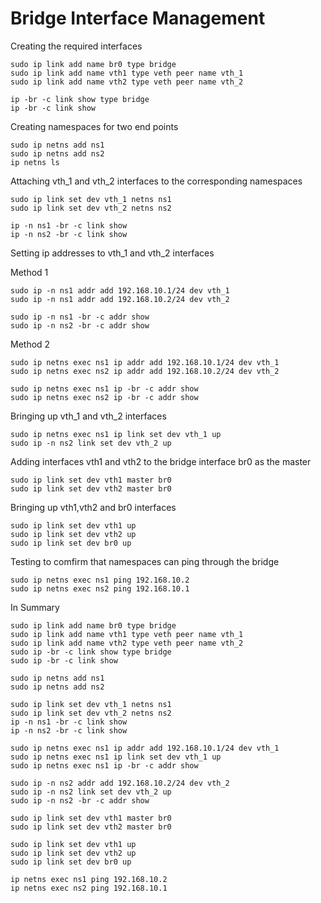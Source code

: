 # Bridge Interface Management

Creating the required interfaces

```
sudo ip link add name br0 type bridge
sudo ip link add name vth1 type veth peer name vth_1
sudo ip link add name vth2 type veth peer name vth_2
```
```
ip -br -c link show type bridge
ip -br -c link show
```

Creating namespaces for two end points

```
sudo ip netns add ns1
sudo ip netns add ns2
ip netns ls
```

Attaching vth_1 and vth_2 interfaces to the corresponding namespaces

```
sudo ip link set dev vth_1 netns ns1
sudo ip link set dev vth_2 netns ns2
```

```
ip -n ns1 -br -c link show
ip -n ns2 -br -c link show
```

Setting ip addresses to vth_1 and vth_2 interfaces

Method 1
```
sudo ip -n ns1 addr add 192.168.10.1/24 dev vth_1
sudo ip -n ns1 addr add 192.168.10.2/24 dev vth_2
```
```
sudo ip -n ns1 -br -c addr show
sudo ip -n ns2 -br -c addr show
```

Method 2
```
sudo ip netns exec ns1 ip addr add 192.168.10.1/24 dev vth_1
sudo ip netns exec ns2 ip addr add 192.168.10.2/24 dev vth_2
```
```
sudo ip netns exec ns1 ip -br -c addr show
sudo ip netns exec ns2 ip -br -c addr show
```

Bringing up vth_1 and vth_2 interfaces
```
sudo ip netns exec ns1 ip link set dev vth_1 up
sudo ip -n ns2 link set dev vth_2 up
```

Adding interfaces vth1 and vth2 to the bridge interface br0 as the master
```
sudo ip link set dev vth1 master br0
sudo ip link set dev vth2 master br0
```

Bringing up vth1,vth2 and br0 interfaces
```
sudo ip link set dev vth1 up
sudo ip link set dev vth2 up
sudo ip link set dev br0 up
```

Testing to comfirm that namespaces can ping through the bridge
```
sudo ip netns exec ns1 ping 192.168.10.2
sudo ip netns exec ns2 ping 192.168.10.1
```

In Summary
```
sudo ip link add name br0 type bridge
sudo ip link add name vth1 type veth peer name vth_1 
sudo ip link add name vth2 type veth peer name vth_2
sudo ip -br -c link show type bridge
sudo ip -br -c link show

sudo ip netns add ns1
sudo ip netns add ns2

sudo ip link set dev vth_1 netns ns1
sudo ip link set dev vth_2 netns ns2
ip -n ns1 -br -c link show
ip -n ns2 -br -c link show

sudo ip netns exec ns1 ip addr add 192.168.10.1/24 dev vth_1
sudo ip netns exec ns1 ip link set dev vth_1 up
sudo ip netns exec ns1 ip -br -c addr show

sudo ip -n ns2 addr add 192.168.10.2/24 dev vth_2
sudo ip -n ns2 link set dev vth_2 up
sudo ip -n ns2 -br -c addr show

sudo ip link set dev vth1 master br0
sudo ip link set dev vth2 master br0

sudo ip link set dev vth1 up
sudo ip link set dev vth2 up
sudo ip link set dev br0 up

ip netns exec ns1 ping 192.168.10.2 
ip netns exec ns2 ping 192.168.10.1
```
